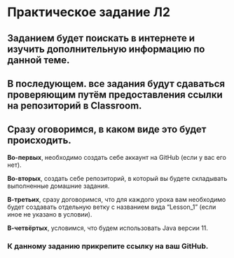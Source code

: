 # Практическое задание Л2
## __Заданием будет поискать в интернете и изучить дополнительную информацию по данной теме.__
## В последующем. все задания будут сдаваться проверяющим путём предоставления ссылки на репозиторий в Classroom.

## Сразу оговоримся, в каком виде это будет происходить.
__Во-первых__, необходимо создать себе аккаунт на GitHub (если у вас его нет).

__Во-вторых__, создать себе репозиторий, в который вы будете складывать выполненные домашние задания.

__В-третьих__, сразу договоримся, что для каждого урока вам необходимо будет создавать отдельную ветку с названием вида “Lesson_1” (если иное не указано в условии).

__В-четвёртых__, условимся, что будем использовать Java версии 11.

### __К данному заданию прикрепите ссылку на ваш GitHub.__